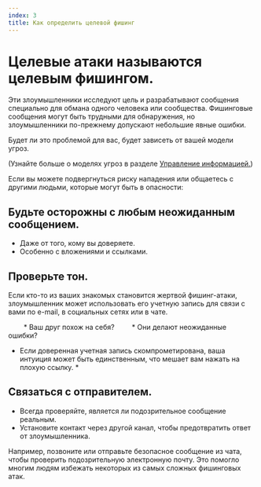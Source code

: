```yaml
---
index: 3
title: Как определить целевой фишинг
---
```

# Целевые атаки называются целевым фишингом.

Эти злоумышленники исследуют цель и разрабатывают сообщения специально для обмана одного человека или сообщества. Фишинговые сообщения могут быть трудными для обнаружения, но злоумышленники по-прежнему допускают небольшие явные ошибки.

Будет ли это проблемой для вас, будет зависеть от вашей модели угроз.

(Узнайте больше о моделях угроз в разделе [Управление информацией.](umbrella://information/managing-information))

Если вы можете подвергнуться риску нападения или общаетесь с другими людьми, которые могут быть в опасности:

## Будьте осторожны с любым неожиданным сообщением.

*   Даже от того, кому вы доверяете.
*   Особенно с вложениями и ссылками.

## Проверьте тон.

Если кто-то из ваших знакомых становится жертвой фишинг-атаки, злоумышленник может использовать его учетную запись для связи с вами по e-mail, в социальных сетях или в чате.

        * Ваш друг похож на себя?
        * Они делают неожиданные ошибки?

* Если доверенная учетная запись скомпрометирована, ваша интуиция может быть единственным, что мешает вам нажать на плохую ссылку. *

## Связаться с отправителем.

*   Всегда проверяйте, является ли подозрительное сообщение реальным.
*   Установите контакт через другой канал, чтобы предотвратить ответ от злоумышленника.

Например, позвоните или отправьте безопасное сообщение из чата, чтобы проверить подозрительную электронную почту. Это помогло многим людям избежать некоторых из самых сложных фишинговых атак.